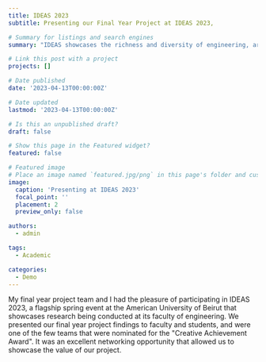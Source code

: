```yaml
---
title: IDEAS 2023
subtitle: Presenting our Final Year Project at IDEAS 2023,

# Summary for listings and search engines
summary: "IDEAS showcases the richness and diversity of engineering, architecture, and design as academic disciplines and drivers of innovation." 

# Link this post with a project
projects: []

# Date published
date: '2023-04-13T00:00:00Z'

# Date updated
lastmod: '2023-04-13T00:00:00Z'

# Is this an unpublished draft?
draft: false

# Show this page in the Featured widget?
featured: false

# Featured image
# Place an image named `featured.jpg/png` in this page's folder and customize its options here.
image:
  caption: 'Presenting at IDEAS 2023'
  focal_point: ''
  placement: 2
  preview_only: false

authors:
  - admin 

tags:
  - Academic 

categories:
  - Demo 
---
```

 

My final year project team and I had the pleasure of participating in IDEAS 2023, a flagship spring event at the American University of Beirut that showcases research being conducted at its faculty of engineering. We presented our final year project findings to faculty and students, and were one of the few teams that were nominated for the "Creative Achievement Award". It was an excellent networking opportunity that allowed us to showcase the value of our project.
